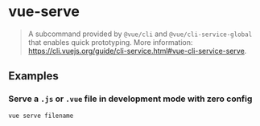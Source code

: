 # vue-serve

> A subcommand provided by `@vue/cli` and `@vue/cli-service-global` that enables quick prototyping. More information: <https://cli.vuejs.org/guide/cli-service.html#vue-cli-service-serve>.

## Examples

### Serve a `.js` or `.vue` file in development mode with zero config

```bash
vue serve filename
```

